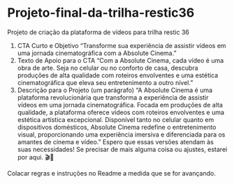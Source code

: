 # Projeto-final-da-trilha-restic36
Projeto de criação da plataforma de vídeos para trilha restic 36

1. CTA Curto e Objetivo
“Transforme sua experiência de assistir vídeos em uma jornada cinematográfica com a Absolute Cinema.”
2. Texto de Apoio para o CTA
“Com a Absolute Cinema, cada vídeo é uma obra de arte. Seja no celular ou no conforto de casa, descubra produções de alta qualidade com roteiros envolventes e uma estética cinematográfica que eleva seu entretenimento a outro nível.”
3. Descrição para o Projeto (um parágrafo)
“A Absolute Cinema é uma plataforma revolucionária que transforma a experiência de assistir vídeos em uma jornada cinematográfica. Focada em produções de alta qualidade, a plataforma oferece vídeos com roteiros envolventes e uma estética artística excepcional. Disponível tanto no celular quanto em dispositivos domésticos, Absolute Cinema redefine o entretenimento visual, proporcionando uma experiência imersiva e diferenciada para os amantes de cinema e vídeo.”
Espero que essas versões atendam às suas necessidades! Se precisar de mais alguma coisa ou ajustes, estarei por aqui. 🎬🍿

Colacar regras e instruções no Readme a medida que se for avançando.